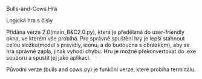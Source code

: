 Bulls-and-Cows Hra

Logická hra s čísly

Přidána verze 2.0(main_B&C2.0.py), která je předělaná do user-friendly okna, ve kterém vše probíhá. 
Pro správné spuštění hry je lepší stáhnout celou složku(modul s pravidly, iconu, a do budoucna s obrázkem), aby se hra správně zapla, jinak vyhodí chybu. 
Hru je možné překonvertovat do .exe souboru a spustit jej jako aplikaci.

Původní verze (bulls and cows.py) je funkční verze, které probíha terminálu. 
